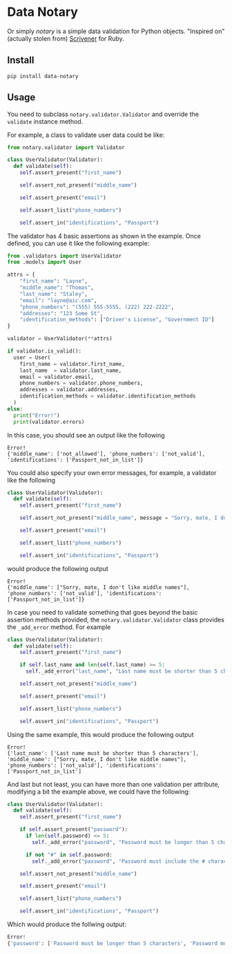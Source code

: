 # Data Notary

Or simply _notary_ is a simple data validation for Python objects. "Inspired on" (actually stolen from) [Scrivener](https://github.com/soveran/scrivener) for Ruby.

## Install

```
pip install data-notary
```

## Usage

You need to subclass `notary.validator.Validator` and override the `validate` instance method.

For example, a class to validate user data could be like:

```Python
from notary.validator import Validator

class UserValidator(Validator):
  def validate(self):
    self.assert_present("first_name")

    self.assert_not_present("middle_name")

    self.assert_present("email")

    self.assert_list("phone_numbers")

    self.assert_in("identifications", "Passport")

```

The validator has 4 basic assertions as shown in the example. Once defined, you can use it like the following example:

```Python
from .validators import UserValidator
from .models import User

attrs = {
    "first_name": "Layne",
    "middle_name": "Thomas",
    "last_name": "Staley",
    "email": "layne@aic.com",
    "phone_numbers": "(555) 555-5555, (222) 222-2222",
    "addresses": "123 Some St",
    "identification_methods": ["Driver's License", "Government ID"]
}

validator = UserValidator(**attrs)

if validator.is_valid():
  user = User(
    first_name = validator.first_name,
    last_name  = validator.last_name,
    email = validator.email,
    phone_numbers = validator.phone_numbers,
    addresses = validator.addresses,
    identification_methods = validator.identification_methods
  )
else:
  print("Error!")
  print(validator.errors)
```

In this case, you should see an output like the following

```
Error!
{'middle_name': ['not_allowed'], 'phone_numbers': ['not_valid'], 'identifications': ['Passport_not_in_list']}
```

You could also specify your own error messages, for example, a validator like the following

```Python
class UserValidator(Validator):
  def validate(self):
    self.assert_present("first_name")

    self.assert_not_present("middle_name", message = "Sorry, mate, I don't like middle names")

    self.assert_present("email")

    self.assert_list("phone_numbers")

    self.assert_in("identifications", "Passport")

```

would produce the following output

```
Error!
{'middle_name': ["Sorry, mate, I don't like middle names"], 'phone_numbers': ['not_valid'], 'identifications': ['Passport_not_in_list']}
```

In case you need to validate something that goes beyond the basic assertion methods provided, the `notary.validator.Validator` class provides the `_add_error` method. For example

```Python
class UserValidator(Validator):
  def validate(self):
    self.assert_present("first_name")

    if self.last_name and len(self.last_name) >= 5:
      self._add_error("last_name", "Last name must be shorter than 5 characters")

    self.assert_not_present("middle_name")

    self.assert_present("email")

    self.assert_list("phone_numbers")

    self.assert_in("identifications", "Passport")
```

Using the same example, this would produce the following output

```
Error!
{'last_name': ['Last name must be shorter than 5 characters'], 'middle_name': ["Sorry, mate, I don't like middle names"], 'phone_numbers': ['not_valid'], 'identifications': ['Passport_not_in_list']
```

And last but not least, you can have more than one validation per attribute, modifying a bit the example above, we could have the following:

```Python
class UserValidator(Validator):
  def validate(self):
    self.assert_present("first_name")

    if self.assert_present("password"):
      if len(self.password) <= 5:
        self._add_error("password", "Password must be longer than 5 characters")

      if not "#" in self.password:
        self._add_error("password", "Password must include the # character")

    self.assert_not_present("middle_name")

    self.assert_present("email")

    self.assert_list("phone_numbers")

    self.assert_in("identifications", "Passport")
```

Which would produce the follwing output:

```Python
Error!
{'password': ['Password must be longer than 5 characters', 'Password must include the # character'], 'middle_name': ["Sorry, mate, I don't like middle names"], 'phone_numbers': ['not_valid'], 'identifications': ['Passport_not_in_list']}
```
